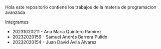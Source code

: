Hola este repositorio contiene los trabajos de la materia de programacion avanzada 

Integrantes 
- 20231020211 - Ana Maria Quintero Ramirez 
- 20232020156 - Samuel Andrés Barrera Pulido
- 20232020154 - Juan David Avila Alvarez

